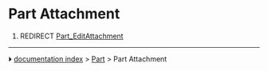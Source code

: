# Part Attachment
1.  REDIRECT [Part_EditAttachment](Part_EditAttachment.md)



---
⏵ [documentation index](../README.md) > [Part](Part_Workbench.md) > Part Attachment
